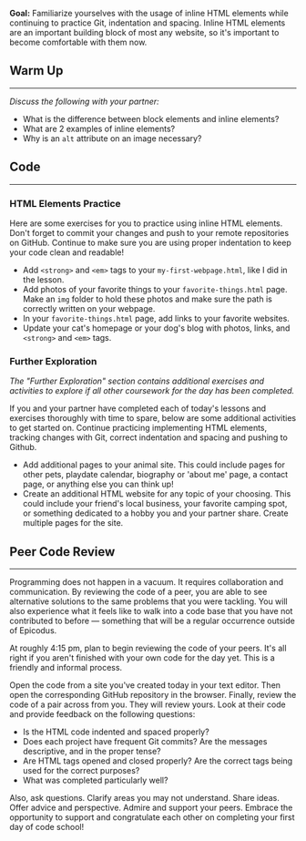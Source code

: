 **Goal:**  Familiarize yourselves with the usage of inline HTML elements while continuing to practice Git, indentation and spacing.  Inline HTML elements are an important building block of most any website, so it's important to become comfortable with them now.

## Warm Up

<hr />

_Discuss the following with your partner:_

* What is the difference between block elements and inline elements?
* What are 2 examples of inline elements?
* Why is an `alt` attribute on an image necessary?

## Code

<hr />

### HTML Elements Practice

Here are some exercises for you to practice using inline HTML elements. Don't forget to commit your changes and push to your remote repositories on GitHub. Continue to make sure you are using proper indentation to keep your code clean and readable!

* Add  `<strong>` and `<em>` tags to your `my-first-webpage.html`, like I did in the lesson.
* Add photos of your favorite things to your `favorite-things.html` page. Make an `img` folder to hold these photos and make sure the path is correctly written on your webpage.
* In your `favorite-things.html` page, add links to your favorite websites.
* Update your cat's homepage or your dog's blog with photos, links, and `<strong>` and `<em>` tags.  

### Further Exploration

_The "Further Exploration" section contains additional exercises and activities to explore if all other coursework for the day has been completed._

If you and your partner have completed each of today's lessons and exercises thoroughly with time to spare, below are some additional activities to get started on. Continue practicing implementing HTML elements, tracking changes with Git, correct indentation and spacing and pushing to Github.

* Add additional pages to your animal site. This could include pages for other pets, playdate calendar, biography or 'about me' page, a contact page, or anything else you can think up!
* Create an additional HTML website for any topic of your choosing. This could include your friend's local business, your favorite camping spot, or something dedicated to a hobby you and your partner share. Create multiple pages for the site.

## Peer Code Review
<hr />

Programming does not happen in a vacuum. It requires collaboration and communication. By reviewing the code of a peer, you are able to see alternative solutions to the same problems that you were tackling. You will also experience what it feels like to walk into a code base that you have not contributed to before — something that will be a regular occurrence outside of Epicodus.

At roughly 4:15 pm, plan to begin reviewing the code of your peers. It's all right if you aren't finished with your own code for the day yet. This is a friendly and informal process.

Open the code from a site you've created today in your text editor. Then open the corresponding GitHub repository in the browser. Finally, review the code of a pair across from you. They will review yours. Look at their code and provide feedback on the following questions:

* Is the HTML code indented and spaced properly?
* Does each project have frequent Git commits? Are the messages descriptive, and in the proper tense?
* Are HTML tags opened and closed properly? Are the correct tags being used for the correct purposes?
* What was completed particularly well?

Also, ask questions. Clarify areas you may not understand. Share ideas. Offer advice and perspective. Admire and support your peers. Embrace the opportunity to support and congratulate each other on completing your first day of code school! 
